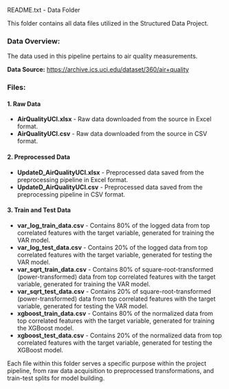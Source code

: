 README.txt - Data Folder

This folder contains all data files utilized in the Structured Data Project.

### Data Overview:
The data used in this pipeline pertains to air quality measurements.

**Data Source:**  https://archive.ics.uci.edu/dataset/360/air+quality

### Files:

#### 1. Raw Data
- **AirQualityUCI.xlsx** - Raw data downloaded from the source in Excel format.
- **AirQualityUCI.csv** - Raw data downloaded from the source in CSV format.

#### 2. Preprocessed Data
- **UpdateD_AirQualityUCI.xlsx** - Preprocessed data saved from the preprocessing pipeline in Excel format.
- **UpdateD_AirQualityUCI.csv** - Preprocessed data saved from the preprocessing pipeline in CSV format.

#### 3. Train and Test Data
- **var_log_train_data.csv** - Contains 80% of the logged data from top correlated features with the target variable, generated for training the VAR model.
- **var_log_test_data.csv** - Contains 20% of the logged data from top correlated features with the target variable, generated for testing the VAR model.
- **var_sqrt_train_data.csv** - Contains 80% of square-root-transformed (power-transformed) data from top correlated features with the target variable, generated for training the VAR model.
- **var_sqrt_test_data.csv** - Contains 20% of square-root-transformed (power-transformed) data from top correlated features with the target variable, generated for testing the VAR model.
- **xgboost_train_data.csv** - Contains 80% of the normalized data from top correlated features with the target variable, generated for training the XGBoost model.
- **xgboost_test_data.csv** - Contains 20% of the normalized data from top correlated features with the target variable, generated for testing the XGBoost model.


Each file within this folder serves a specific purpose within the project pipeline, from raw data acquisition to preprocessed transformations, and train-test splits for model building.
